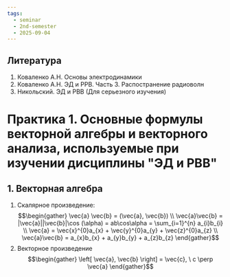 ```yaml
---
tags:
  - seminar
  - 2nd-semester
  - 2025-09-04
---
```

## Литература

1. Коваленко А.Н. Основы электродинамики
2. Коваленко А.Н. ЭД и РРВ. Часть 3. Распостранение радиоволн
3. Никольский. ЭД и РВВ (Для серьезного изучения)

# Практика 1. Основные формулы векторной алгебры и векторного анализа, используемые при изучении дисциплины "ЭД и РВВ" 

## 1. Векторная алгебра

1. Скалярное произведение: 
$$\begin{gather}
\vec{a} \vec{b} = (\vec{a}, \vec{b}) \\
\vec{a}\vec{b} = |\vec{a}||\vec{b}|\cos (\alpha) = ab\cos\alpha = \sum_{i=1}^{n} a_{i}b_{i} \\
\vec{a} = \vec{x}^{0}a_{x} + \vec{y}^{0}a_{y} + \vec{z}^{0}a_{z} \\
\vec{a}\vec{b} = a_{x}b_{x} + a_{y}b_{y} + a_{z}b_{z}
\end{gather}$$
2. Векторное произведение
$$\begin{gather}
\left[ \vec{a}, \vec{b} \right] = \vec{c}, \ c \perp \vec{a}
\end{gather}$$